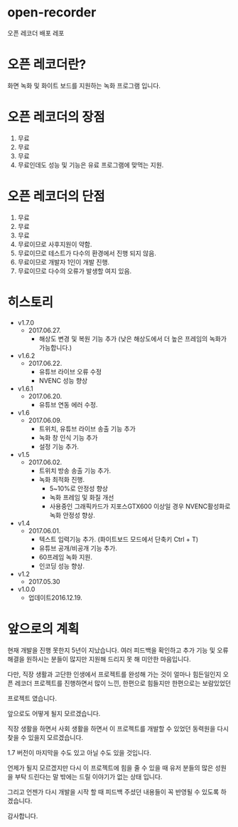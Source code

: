 # open-recorder
오픈 레코더 배포 레포

# 오픈 레코더란?
화면 녹화 및 화이트 보드를 지원하는 녹화 프로그램 입니다.

# 오픈 레코더의 장점
1. 무료
2. 무료
3. 무료
4. 무료인데도 성능 및 기능은 유료 프로그램에 맞먹는 지원.

# 오픈 레코더의 단점
1. 무료
2. 무료
3. 무료
4. 무료이므로 사후지원이 약함.
5. 무료이므로 테스트가 다수의 환경에서 진행 되지 않음.
6. 무료이므로 개발자 1인이 개발 진행.
7. 무료이므로 다수의 오류가 발생할 여지 있음.

# 히스토리
* v1.7.0
  * 2017.06.27.
    * 해상도 변경 및 복원 기능 추가 (낮은 해상도에서 더 높은 프레임의 녹화가 가능합니다.)
* v1.6.2
  * 2017.06.22.
    * 유튜브 라이브 오류 수정
    * NVENC 성능 향상
* v1.6.1
  * 2017.06.20.
    * 유튜브 연동 에러 수정.
* v1.6
  * 2017.06.09.
    * 트위치, 유튜브 라이브 송출 기능 추가
    * 녹화 창 인식 기능 추가
    * 설정 기능 추가.
* v1.5
  * 2017.06.02.
    * 트위치 방송 송출 기능 추가.
    * 녹화 최적화 진행.
      * 5~10%로 안정성 향상
      * 녹화 프레임 및 화질 개선
      * 사용중인 그래픽카드가 지포스GTX600 이상일 경우 NVENC활성화로 녹화 안정성 향상.
* v1.4
  * 2017.06.01.
    * 텍스트 입력기능 추가. (화이트보드 모드에서 단축키 Ctrl + T)
    * 유튜브 공개/비공개 기능 추가.
    * 60프레임 녹화 지원.
    * 인코딩 성능 향상.
* v1.2
  * 2017.05.30
* v1.0.0
  * 업데이트2016.12.19. 

# 앞으로의 계획
현재 개발을 진행 못한지 5년이 지났습니다. 여러 피드백을 확인하고 추가 기능 및 오류 해결을 원하시는 분들이 많지만 지원해 드리지 못 해 미안한 마음입니다.

다만, 직장 생활과 고단한 인생에서 프로젝트를 완성해 가는 것이 얼마나 힘든일인지 오픈 레코더 프로젝트를 진행하면서 많이 느낀, 한편으로 힘들지만 한편으로는 보람있었던

프로젝트 였습니다.

앞으로도 어떻게 될지 모르겠습니다.

직장 생활을 하면서 사회 생활을 하면서 이 프로젝트를 개발할 수 있었던 동력원을 다시 찾을 수 있을지 모르겠습니다.

1.7 버전이 마지막을 수도 있고 아닐 수도 있을 것입니다.

언제가 될지 모르겠지만 다시 이 프로젝트에 힘을 줄 수 있을 때 유저 분들의 많은 성원을 부탁 드린다는 말 밖에는 드릴 이야기가 없는 상태 입니다.

그리고 언젠가 다시 개발을 시작 할 때 피드백 주셨던 내용들이 꼭 반영될 수 있도록 하겠습니다.

감사합니다.
